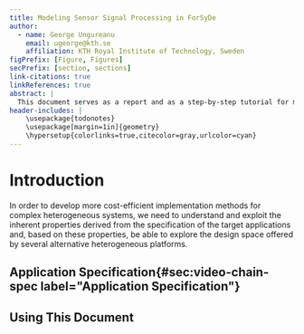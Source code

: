 ```yaml
---
title: Modeling Sensor Signal Processing in ForSyDe
author:
  - name: George Ungureanu
    email: ugeorge@kth.se
    affiliation: KTH Royal Institute of Technology, Sweden
figPrefix: [Figure, Figures]
secPrefix: [section, sections]
link-citations: true
linkReferences: true
abstract: |
  This document serves as a report and as a step-by-step tutorial for modeling complex heterogeneous systems in ForSyDe, with special focus on properties of concurrency and parallelism. The application under test is a radar signal processing chain for an active electronically scanned array (AESA) antenna provided by Saab AB. Throughout this report the application will be modeled using [ForSyDe-Shallow](https://forsyde.github.io/forsyde-shallow/) and [ForSyDe-Atom](https://forsyde.github.io/forsyde-atom/) modeling frameworks, gradually inreoducing new modeling concepts and pointing out the similarities and differences between the two. In ForSyDe-Atom we cover more advanced usage of models and their interpretation by showing two isomorphic, but intuitively different approaches to describing the same system: as a chain of processes operating on data blocks, vs. as a parallel network of streaming processes.
header-includes: |
    \usepackage{todonotes}
	\usepackage[margin=1in]{geometry}
	\hypersetup{colorlinks=true,citecolor=gray,urlcolor=cyan}
---
```


# Introduction

In order to develop more cost-efficient implementation methods for complex heterogeneous systems, we need to understand and exploit the inherent properties derived from the specification of the target applications and, based on these properties, be able to explore the design space offered by several alternative heterogeneous platforms. 

## Application Specification{#sec:video-chain-spec label="Application Specification"}


## Using This Document
